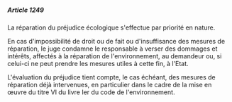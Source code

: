 ##### Article 1249

La réparation du préjudice écologique s'effectue par priorité en nature.

En cas d'impossibilité de droit ou de fait ou d'insuffisance des mesures de réparation, le juge condamne le responsable à verser des dommages et intérêts, affectés à la réparation de l'environnement, au demandeur ou, si celui-ci ne peut prendre les mesures utiles à cette fin, à l'Etat.

L'évaluation du préjudice tient compte, le cas échéant, des mesures de réparation déjà intervenues, en particulier dans le cadre de la mise en œuvre du titre VI du livre Ier du code de l'environnement.

